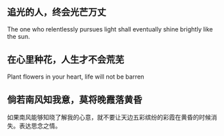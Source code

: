 ## 追光的人，终会光芒万丈
The one who relentlessly pursues light shall eventually shine brightly like the sun.

## 在心里种花，人生才不会荒芜
Plant flowers in your heart, life will not be barren

## 倘若南风知我意，莫将晚霞落黄昏
如果南风能够知晓了解我的心意，就不要让天边五彩缤纷的彩霞在黄昏的时候消失。表达思念之情。